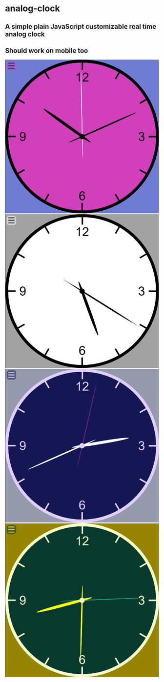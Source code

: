 # analog-clock
## A simple plain JavaScript customizable real time analog clock
## Should work on mobile too

![1](img/1.png)
![2](img/2.png)
![3](img/3.png)
![4](img/4.png)

